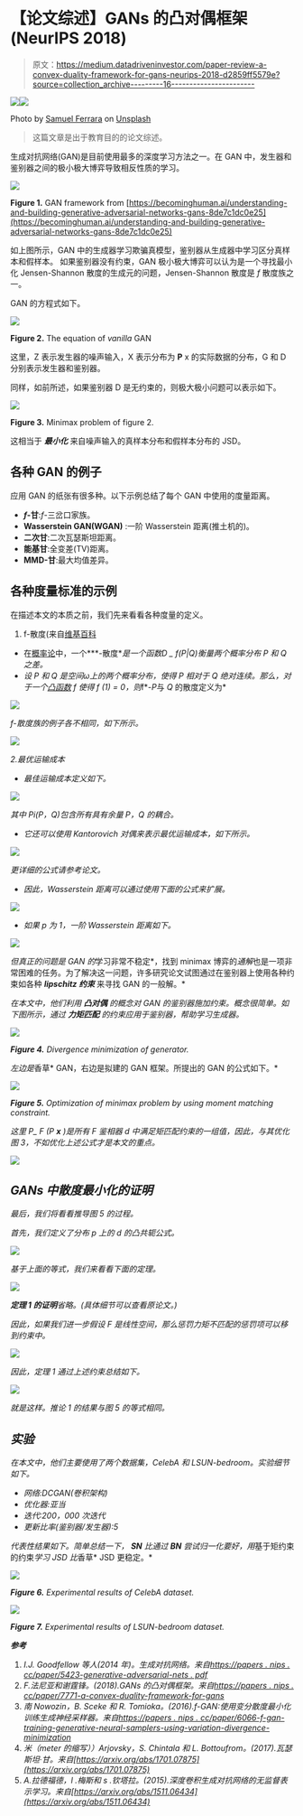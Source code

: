 # 【论文综述】GANs 的凸对偶框架(NeurIPS 2018)

> 原文：<https://medium.datadriveninvestor.com/paper-review-a-convex-duality-framework-for-gans-neurips-2018-d2859ff5579e?source=collection_archive---------16----------------------->

[![](img/b8069625ba1253da393e1c079f047f61.png)](http://www.track.datadriveninvestor.com/1B9E)![](img/871516f4ca283d64eb7a4939c5c2bb7b.png)

Photo by [Samuel Ferrara](https://unsplash.com/photos/6dqCCs0vCcU?utm_source=unsplash&utm_medium=referral&utm_content=creditCopyText) on [Unsplash](https://unsplash.com/search/photos/curve?utm_source=unsplash&utm_medium=referral&utm_content=creditCopyText)

> 这篇文章是出于教育目的的论文综述。

生成对抗网络(GAN)是目前使用最多的深度学习方法之一。在 GAN 中，发生器和鉴别器之间的极小极大博弈导致相反性质的学习。

![](img/74254c56a4a1c52f4d3eda8943c8c109.png)

**Figure 1.** GAN framework from [https://becominghuman.ai/understanding-and-building-generative-adversarial-networks-gans-8de7c1dc0e25](https://becominghuman.ai/understanding-and-building-generative-adversarial-networks-gans-8de7c1dc0e25)

如上图所示，GAN 中的生成器学习欺骗真模型，鉴别器从生成器中学习区分真样本和假样本。
如果鉴别器没有约束，GAN 极小极大博弈可以认为是一个寻找最小化 Jensen-Shannon 散度的生成元的问题，Jensen-Shannon 散度是 *f* 散度族之一。

GAN 的方程式如下。

![](img/72992e2fe984e8da57ecae6d236d72eb.png)

**Figure 2.** The equation of *vanilla* GAN

这里，Z 表示发生器的噪声输入，X 表示分布为 **P** x 的实际数据的分布，G 和 D 分别表示发生器和鉴别器。

同样，如前所述，如果鉴别器 D 是无约束的，则极大极小问题可以表示如下。

![](img/897cd92cadc1c2463028a8fb45ef7c30.png)

**Figure 3.** Minimax problem of figure 2.

这相当于 ***最小化*** 来自噪声输入的真样本分布和假样本分布的 JSD。

## 各种 GAN 的例子

应用 GAN 的纸张有很多种。以下示例总结了每个 GAN 中使用的度量距离。

*   ***f*-甘**:*f*-三岔口家族。
*   **Wasserstein GAN(WGAN)** :一阶 Wasserstein 距离(推土机的)。
*   **二次甘**:二次瓦瑟斯坦距离。
*   **能基甘**:全变差(TV)距离。
*   **MMD-甘**:最大均值差异。

## 各种度量标准的示例

在描述本文的本质之前，我们先来看看各种度量的定义。

1.  f-散度(来自[维基百科](https://en.wikipedia.org/wiki/F-divergence)

*   在[概率论](https://en.wikipedia.org/wiki/Probability_theory)中，一个***-散度****是一个函数*D _ f*(*P*|*Q*)衡量两个概率分布 *P* 和 *Q* 之差。*
*   *设 *P* 和 *Q* 是空间ω上的两个概率分布，使得 *P* 相对于 *Q* 绝对连续。那么，对于一个[凸函数](https://en.wikipedia.org/wiki/Convex_function) *f* 使得 *f* (1) = 0，则*f*-*P*与 *Q* 的散度定义为*

*![](img/e996064d815132093aaf37473cd8b4a3.png)*

*f-散度族的例子各不相同，如下所示。*

*![](img/9c63e957ed0952979e500dc515fe7b82.png)*

*2.最优运输成本*

*   *最佳运输成本定义如下。*

*![](img/7deedb7f600c2e13150a8bf9431de1c2.png)*

*其中 Pi(P，Q)包含所有具有余量 P，Q 的耦合。*

*   *它还可以使用 Kantorovich 对偶来表示最优运输成本，如下所示。*

*![](img/2e96fa8a2db3b35d4e64eb8fe153ebb8.png)*

*更详细的公式请参考论文。*

*   *因此，Wasserstein 距离可以通过使用下面的公式来扩展。*

*![](img/fd78cff2bd6aae5fab330aefada65f49.png)*

*   *如果 p 为 1，一阶 Wasserstein 距离如下。*

*![](img/bd7dc68ae9e85eaf242706f77de7a376.png)*

*但真正的问题是 GAN 的*学习非常不稳定*，找到 minimax 博弈的*通解*也是一项非常困难的任务。为了解决这一问题，许多研究论文试图通过在鉴别器上使用各种约束如各种 ***lipschitz 约束*** 来寻找 GAN 的一般解。*

*在本文中，他们利用 ***凸对偶*** 的概念对 GAN 的鉴别器施加约束。概念很简单。如下图所示，通过 ***力矩匹配*** 的约束应用于鉴别器，帮助学习生成器。*

*![](img/09f575e24a3253afb12250d5c33e20e9.png)*

***Figure 4.** Divergence minimization of generator.*

*左边是*香草* GAN，右边是拟建的 GAN 框架。所提出的 GAN 的公式如下。*

*![](img/698228841568922ed18c03b2a0ab49a2.png)*

****Figure 5.*** Optimization of minimax problem by using moment matching constraint.*

*这里 P_ *F* (P **x** )是所有 *F* 鉴相器 d 中满足矩匹配约束的一组值，因此，与其优化图 3，不如优化上述公式才是本文的重点。*

*![](img/173843e0d8fb039ddfe9a9e33048ff05.png)*

## *GANs 中散度最小化的证明*

*最后，我们将看看推导图 5 的过程。*

*首先，我们定义了分布 p 上的 d 的凸共轭公式。*

*![](img/fc4744f74483168fcdf9cfd6ad1e97e5.png)*

*基于上面的等式，我们来看看下面的定理。*

*![](img/c9046b23035b7acd24dea52ad4454261.png)*

***定理 1 的证明**省略。(具体细节可以查看原论文。)*

*因此，如果我们进一步假设 *F* 是线性空间，那么惩罚力矩不匹配的惩罚项可以移到约束中。*

*![](img/df6b398e0d9795d9ed2572d45fcd0beb.png)*

*因此，定理 1 通过上述约束总结如下。*

*![](img/ac2b598b59fbaa6deaadaff0e33a2748.png)*

*就是这样。推论 1 的结果与图 5 的等式相同。*

## *实验*

*在本文中，他们主要使用了两个数据集，CelebA 和 LSUN-bedroom。实验细节如下。*

*   *网络:DCGAN(卷积架构)*
*   *优化器:亚当*
*   *迭代:200，000 次迭代*
*   *更新比率(鉴别器/发生器):5*

*代表性结果如下。简单总结一下， **SN** 比通过 **BN** 尝试归一化要好，用*基于矩约束的约束*学习 JSD 比*香草* JSD 更稳定。*

*![](img/fb28fd000d5f4c1ce4576569fb1fda2d.png)*

***Figure 6.** Experimental results of CelebA dataset.*

*![](img/e6169d0c9a685a421e2a826f03a39efe.png)*

***Figure 7.** Experimental results of LSUN-bedroom dataset.*

***参考***

1.  *I.J. Goodfellow 等人(2014 年)。生成对抗网络。来自[https://papers . nips . cc/paper/5423-generative-adversarial-nets . pdf](https://papers.nips.cc/paper/5423-generative-adversarial-nets.pdf)*
2.  *F.法尼亚和谢霆锋。(2018).GANs 的凸对偶框架。来自[https://papers . nips . cc/paper/7771-a-convex-duality-framework-for-gans](https://papers.nips.cc/paper/7771-a-convex-duality-framework-for-gans)*
3.  *南 Nowozin，B. Sceke 和 R. Tomioka。(2016).f-GAN:使用变分散度最小化训练生成神经采样器。来自[https://papers . nips . cc/paper/6066-f-gan-training-generative-neural-samplers-using-variation-divergence-minimization](https://papers.nips.cc/paper/6066-f-gan-training-generative-neural-samplers-using-variational-divergence-minimization)*
4.  *米（meter 的缩写））Arjovsky，S. Chintala 和 L. Bottoufrom。(2017).瓦瑟斯坦·甘。来自[https://arxiv.org/abs/1701.07875](https://arxiv.org/abs/1701.07875)*
5.  *A.拉德福德，l .梅斯和 s .钦塔拉。(2015).深度卷积生成对抗网络的无监督表示学习。来自[https://arxiv.org/abs/1511.06434](https://arxiv.org/abs/1511.06434)*